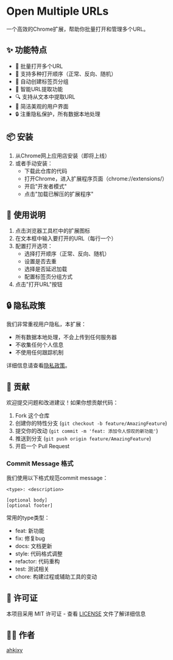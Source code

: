 # Open Multiple URLs

一个高效的Chrome扩展，帮助你批量打开和管理多个URL。

## ✨ 功能特点

- 🚀 批量打开多个URL
- 🔄 支持多种打开顺序（正常、反向、随机）
- 👥 自动创建标签页分组
- 🎯 智能URL提取功能
- 🔍 支持从文本中提取URL
- 🎨 简洁美观的用户界面
- 🔒 注重隐私保护，所有数据本地处理

## 📦 安装

1. 从Chrome网上应用店安装（即将上线）
2. 或者手动安装：
   - 下载此仓库的代码
   - 打开Chrome，进入扩展程序页面（chrome://extensions/）
   - 开启"开发者模式"
   - 点击"加载已解压的扩展程序"

## 🚀 使用说明

1. 点击浏览器工具栏中的扩展图标
2. 在文本框中输入要打开的URL（每行一个）
3. 配置打开选项：
   - 选择打开顺序（正常、反向、随机）
   - 设置是否去重
   - 选择是否延迟加载
   - 配置标签页分组方式
4. 点击"打开URL"按钮

## 🔒 隐私政策

我们非常重视用户隐私，本扩展：
- 所有数据本地处理，不会上传到任何服务器
- 不收集任何个人信息
- 不使用任何跟踪机制

详细信息请查看[隐私政策](privacy-policy.md)。

## 🤝 贡献

欢迎提交问题和改进建议！如果你想贡献代码：

1. Fork 这个仓库
2. 创建你的特性分支 (`git checkout -b feature/AmazingFeature`)
3. 提交你的改动 (`git commit -m 'feat: 添加令人惊叹的新功能'`)
4. 推送到分支 (`git push origin feature/AmazingFeature`)
5. 开启一个 Pull Request

### Commit Message 格式

我们使用以下格式规范commit message：

```
<type>: <description>

[optional body]
[optional footer]
```

常用的type类型：
- feat: 新功能
- fix: 修复bug
- docs: 文档更新
- style: 代码格式调整
- refactor: 代码重构
- test: 测试相关
- chore: 构建过程或辅助工具的变动

## 📄 许可证

本项目采用 MIT 许可证 - 查看 [LICENSE](LICENSE) 文件了解详细信息

## 👨‍💻 作者

[ahkjxy](https://github.com/ahkjxy)